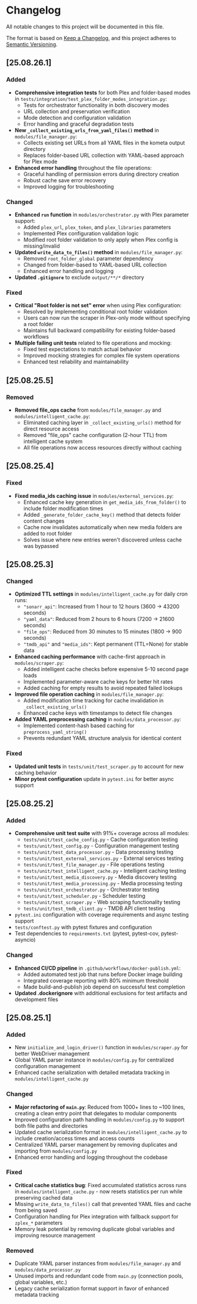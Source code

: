 # Changelog

All notable changes to this project will be documented in this file.

The format is based on [Keep a Changelog](https://keepachangelog.com/en/1.0.0/),
and this project adheres to [Semantic Versioning](https://semver.org/spec/v2.0.0.html).

## [25.08.26.1]

### Added

- **Comprehensive integration tests** for both Plex and folder-based modes in `tests/integration/test_plex_folder_modes_integration.py`:
  - Tests for orchestrator functionality in both discovery modes
  - URL collection and preservation verification
  - Mode detection and configuration validation
  - Error handling and graceful degradation tests
- **New `_collect_existing_urls_from_yaml_files()` method** in `modules/file_manager.py`:
  - Collects existing set URLs from all YAML files in the kometa output directory
  - Replaces folder-based URL collection with YAML-based approach for Plex mode
- **Enhanced error handling** throughout the file operations:
  - Graceful handling of permission errors during directory creation
  - Robust cache save error recovery
  - Improved logging for troubleshooting

### Changed

- **Enhanced `run` function** in `modules/orchestrator.py` with Plex parameter support:
  - Added `plex_url`, `plex_token`, and `plex_libraries` parameters
  - Implemented Plex configuration validation logic
  - Modified root folder validation to only apply when Plex config is missing/invalid
- **Updated `write_data_to_files()` method** in `modules/file_manager.py`:
  - Removed `root_folder_global` parameter dependency
  - Changed from folder-based to YAML-based URL collection
  - Enhanced error handling and logging
- **Updated `.gitignore`** to exclude `output/**/*` directory

### Fixed

- **Critical "Root folder is not set" error** when using Plex configuration:
  - Resolved by implementing conditional root folder validation
  - Users can now run the scraper in Plex-only mode without specifying a root folder
  - Maintains full backward compatibility for existing folder-based workflows
- **Multiple failing unit tests** related to file operations and mocking:
  - Fixed test expectations to match actual behavior
  - Improved mocking strategies for complex file system operations
  - Enhanced test reliability and maintainability

## [25.08.25.5]

### Removed

- **Removed file_ops cache** from `modules/file_manager.py` and `modules/intelligent_cache.py`:
  - Eliminated caching layer in `_collect_existing_urls()` method for direct resource access
  - Removed "file_ops" cache configuration (2-hour TTL) from intelligent cache system
  - All file operations now access resources directly without caching

## [25.08.25.4]

### Fixed

- **Fixed media_ids caching issue** in `modules/external_services.py`:
  - Enhanced cache key generation in `get_media_ids_from_folder()` to include folder modification times
  - Added `_generate_folder_cache_key()` method that detects folder content changes
  - Cache now invalidates automatically when new media folders are added to root folder
  - Solves issue where new entries weren't discovered unless cache was bypassed

## [25.08.25.3]

### Changed

- **Optimized TTL settings** in `modules/intelligent_cache.py` for daily cron runs:
  - `"sonarr_api"`: Increased from 1 hour to 12 hours (3600 → 43200 seconds)
  - `"yaml_data"`: Reduced from 2 hours to 6 hours (7200 → 21600 seconds)
  - `"file_ops"`: Reduced from 30 minutes to 15 minutes (1800 → 900 seconds)
  - `"tmdb_api"` and `"media_ids"`: Kept permanent (TTL=None) for stable data
- **Enhanced caching performance** with cache-first approach in `modules/scraper.py`:
  - Added intelligent cache checks before expensive 5-10 second page loads
  - Implemented parameter-aware cache keys for better hit rates
  - Added caching for empty results to avoid repeated failed lookups
- **Improved file operation caching** in `modules/file_manager.py`:
  - Added modification time tracking for cache invalidation in `_collect_existing_urls()`
  - Enhanced cache keys with timestamps to detect file changes
- **Added YAML preprocessing caching** in `modules/data_processor.py`:
  - Implemented content-hash based caching for `preprocess_yaml_string()`
  - Prevents redundant YAML structure analysis for identical content

### Fixed

- **Updated unit tests** in `tests/unit/test_scraper.py` to account for new caching behavior
- **Minor pytest configuration** update in `pytest.ini` for better async support

## [25.08.25.2]

### Added

- **Comprehensive unit test suite** with 91%+ coverage across all modules:
  - `tests/unit/test_cache_config.py` - Cache configuration testing
  - `tests/unit/test_config.py` - Configuration management testing
  - `tests/unit/test_data_processor.py` - Data processing testing
  - `tests/unit/test_external_services.py` - External services testing
  - `tests/unit/test_file_manager.py` - File operations testing
  - `tests/unit/test_intelligent_cache.py` - Intelligent caching testing
  - `tests/unit/test_media_discovery.py` - Media discovery testing
  - `tests/unit/test_media_processing.py` - Media processing testing
  - `tests/unit/test_orchestrator.py` - Orchestrator testing
  - `tests/unit/test_scheduler.py` - Scheduler testing
  - `tests/unit/test_scraper.py` - Web scraping functionality testing
  - `tests/unit/test_tmdb_client.py` - TMDB API client testing
- `pytest.ini` configuration with coverage requirements and async testing support
- `tests/conftest.py` with pytest fixtures and configuration
- Test dependencies to `requirements.txt` (pytest, pytest-cov, pytest-asyncio)

### Changed

- **Enhanced CI/CD pipeline** in `.github/workflows/docker-publish.yml`:
  - Added automated test job that runs before Docker image building
  - Integrated coverage reporting with 80% minimum threshold
  - Made build-and-publish job depend on successful test completion
- **Updated .dockerignore** with additional exclusions for test artifacts and development files

## [25.08.25.1]

### Added

- New `initialize_and_login_driver()` function in `modules/scraper.py` for better WebDriver management
- Global YAML parser instance in `modules/config.py` for centralized configuration management
- Enhanced cache serialization with detailed metadata tracking in `modules/intelligent_cache.py`

### Changed

- **Major refactoring of `main.py`**: Reduced from 1000+ lines to ~100 lines, creating a clean entry point that delegates to modular components
- Improved configuration path handling in `modules/config.py` to support both file paths and directories
- Updated cache serialization format in `modules/intelligent_cache.py` to include creation/access times and access counts
- Centralized YAML parser management by removing duplicates and importing from `modules/config.py`
- Enhanced error handling and logging throughout the codebase

### Fixed

- **Critical cache statistics bug**: Fixed accumulated statistics across runs in `modules/intelligent_cache.py` - now resets statistics per run while preserving cached data
- Missing `write_data_to_files()` call that prevented YAML files and cache from being saved
- Configuration handling for Plex integration with fallback support for `zplex_*` parameters
- Memory leak potential by removing duplicate global variables and improving resource management

### Removed

- Duplicate YAML parser instances from `modules/file_manager.py` and `modules/data_processor.py`
- Unused imports and redundant code from `main.py` (connection pools, global variables, etc.)
- Legacy cache serialization format support in favor of enhanced metadata tracking

